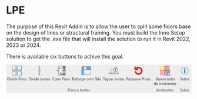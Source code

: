 # LPE

The purpose of this Revit Addin is to allow the user to split some floors base on the design of lines or stractural framing.
You must build the Inno Setup solution to get the .exe file that will install the solution to run it in Revit 2022, 2023 or 2024.

There is available six buttons to achive this goal.

![Alt text](image.png)